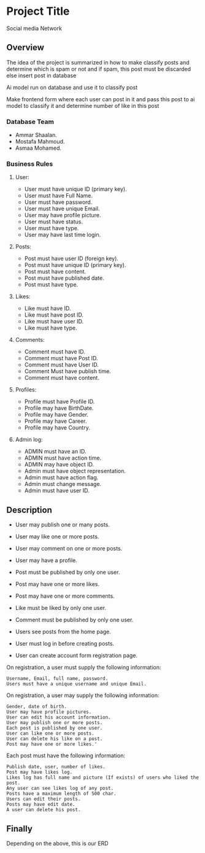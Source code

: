 # Project Title

Social media Network

## Overview

The idea of the project is summarized in how to make classify  posts and determine which is spam or not and if spam, this post must be discarded else insert post in database 

Ai model run on database and use it to classify post 

Make frontend form where each user can post in it and pass this post to ai model to classify it and determine number of like in this post

### Database Team

- Ammar Shaalan.
- Mostafa Mahmoud.
- Asmaa Mohamed.



### Business Rules

1. User:
	 -	User must have unique ID (primary key).
	 -	User must have Full Name.
	 -	User must have password.
	 -	User must have unique Email.
	 -	User may have profile picture.
	 -	User must have status.
	 -	User must have type.
	 -	User may have last time login.
	 
	 
2. Posts:
	  -	Post must have user ID (foreign key).
	  -	Post must have unique ID (primary key).
	  -	Post must have content. 
	  -	Post must have published date.
	  -	Post must have type.

3. Likes:
	 - Like must have ID.
	 - Like must have post ID.
	 - Like must have user ID.
	 - Like must have type.

4. Comments:

	 - Comment must have ID.
	 - Comment must have Post ID.
	 - Comment must have User ID.
	 - Comment Must have publish time.
	 - Comment must have content.


5. Profiles:

	 - Profile must have Profile ID.
	 - Profile may have BirthDate.
	 - Profile may have Gender.
	 - Profile may have Career.
	 - Profile may have Country.

6. Admin log:

	 - ADMIN must have an ID. 
	 - ADMIN must have action time.
	 - ADMIN may have object ID.
	 - Admin must have object representation. 
	 - Admin must have action flag.
	 - Admin must change message.
	 - Admin must have user ID.





## Description

- User may publish one or many posts.
- User may like one or more posts.
- User may comment on one or more posts.
- User may have a profile.

- Post must be published by only one user.
- Post may have one or more likes.
- Post may have one or more comments.

- Like must be liked by only one user.
	
- Comment must be published by only one user.

- Users see posts from the home page.
- User must log in before creating posts.
- User can create account form registration page.

On registration, a user must supply the following information:

	Username, Email, full name, password.
	Users must have a unique username and unique Email.

On registration, a user may supply the following information:

	Gender, date of birth.
	User may have profile pictures.
	User can edit his account information.
	User may publish one or more posts.
	Each post is published by one user.
	User can like one or more posts.
	User can delete his like on a post.
	Post may have one or more likes.'

Each post must have the following information:

	Publish date, user, number of likes.
	Post may have likes log.
	Likes log has full name and picture (If exists) of users who liked the post.
	Any user can see likes log of any post.
	Posts have a maximum length of 500 char.
	Users can edit their posts.
	Posts may have edit date.
	A user can delete his post.

## Finally
 Depending on the above, this is our ERD
 
 
 
